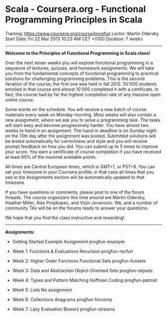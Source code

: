 # Scala - Coursera.org - Functional Programming Principles in Scala

Training:	https://www.coursera.org/course/progfun
Lector:		Martin Odersky
Start Date:	Fri 22 Mar 2013 10:23 AM CET +0100
Duration:	7 weeks

---------------------------------------------------------

**Welcome to the Principles of Functional Programming in Scala class!**

 Over the next seven weeks you will explore functional programming in a sequence of lectures, quizzes, and homework assignments. We will take you from the fundamental concepts of functional programming to practical solutions for challenging programming problems. This is the second iteration of the course; the first one was held in fall 2012. 50'000 students enrolled in that course and almost 10'000 completed it with a certificate. In fact, the course had by far the highest completion rate of any massive open online course.

 Some words on the schedule: You will receive a new batch of course materials every week on Monday morning. Most weeks will also contain a new assignment, where we ask you to solve a programming task. The tasks will start easy and become progressively harder. You have almost two weeks to hand in an assignment. The hand-in deadline is on Sunday night on the 13th day after the assignment was posted. Submitted solutions will be tested automatically for correctness and style and you will receive prompt feedback on how you did. You can submit up to 5 times to improve your score. You earn a certificate of course completion if you have received at least 60% of the maximal available points.

 All times are Central European times, which is GMT+1, or PST+9. You can set your timezone in your Coursera profile; in that case all times that you see in the Assignments section will be automatically updated to that timezone.

 If you have questions or comments, please post to one of the forum threads. The course organizers this time around are Martin Odersky, Heather Miller, Alex Propkopec, and Vojin Jovanovic. We, and a number of community TAs will be on the forums ready to answer your questions. 

 We hope that you find the class instructive and rewarding!

---------------------------------------------------------

**Assignments:**

- Getting Started
	Example Assignment
	progfun-example

- Week 1: Functions & Evaluations
	Recursion
	progfun-recfun

- Week 2: Higher Order Functions
	Functional Sets
	progfun-funsets

- Week 3: Data and Abstraction
	Object-Oriented Sets
	progfun-objsets

- Week 4: Types and Pattern Matching
	Huffman Coding
	progfun-patmat

- Week 5: Lists
	No assignment

- Week 6: Collections
	Anagrams
	progfun-forcomp

- Week 7: Lazy Evaluation
	Bloxorz
	progfun-streams


